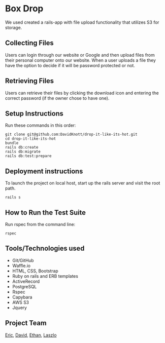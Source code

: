 # Box Drop

We used created a rails-app with file upload functionality that utilizes S3 for storage.

## Collecting Files
Users can login through our website or Google and then upload files from their personal computer onto our website.  When a user uploads a file they have the option to decide if it will be password protected or not.


## Retrieving Files
Users can retrieve their files by clicking the download icon and entering the correct password (if the owner chose to have one).


## Setup Instructions
Run these commands in this order:
```
git clone git@github.com:DavidKnott/drop-it-like-its-hot.git
cd drop-it-like-its-hot
bundle
rails db:create
rails db:migrate
rails db:test:prepare
```

## Deployment instructions
To launch the project on local host, start up the rails server and visit the root path.
```
rails s
```

## How to Run the Test Suite
Run rspec from the command line:
```
rspec
```

## Tools/Technologies used
* Git/GitHub
* Waffle.io
* HTML, CSS, Bootstrap
* Ruby on rails and ERB templates
* ActiveRecord
* PostgreSQL
* Rspec
* Capybara
* AWS S3
* Jquery

## Project Team
[Eric](https://github.com/cews7), [David](https://github.com/DavidKnott), [Ethan](https://github.com/ethanbennett), [Laszlo](https://github.com/Laszlo-JFLMTCO)
